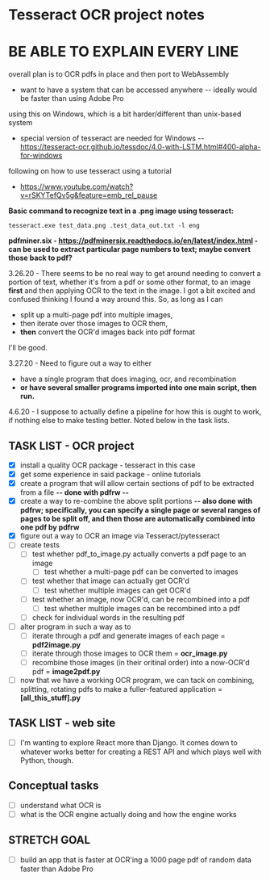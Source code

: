 # Tesseract OCR project notes

# BE ABLE TO EXPLAIN EVERY LINE

overall plan is to OCR pdfs in place and then port to WebAssembly
- want to have a system that can be accessed anywhere
 -- ideally would be faster than using Adobe Pro

using this on Windows, which is a bit harder/different than unix-based system
- special version of tesseract are needed for Windows
 -- https://tesseract-ocr.github.io/tessdoc/4.0-with-LSTM.html#400-alpha-for-windows

following on how to use tesseract using a tutorial 
- https://www.youtube.com/watch?v=rSKYTefQv5g&feature=emb_rel_pause

**Basic command to recognize text in a .png image using tesseract:** 

  `tesseract.exe test_data.png .test_data_out.txt -l eng`

**pdfminer.six - https://pdfminersix.readthedocs.io/en/latest/index.html - can be used to extract particular page numbers to text; maybe convert those back to pdf?**

3.26.20 - There seems to be no real way to get around needing to convert a portion of text, whether it's from a pdf or some other format, to an image **first** and then applying OCR to the text in the image.  I got a bit excited and confused thinking I found a way around this.  So, as long as I can 
- split up a multi-page pdf into multiple images, 
- then iterate over those images to OCR them, 
- **then** convert the OCR'd images back into pdf format

I'll be good.

3.27.20 - Need to figure out a way to either 
 - have a single program that does imaging, ocr, and recombination
 - **or have several smaller programs imported into one main script, then run.**



4.6.20 - I suppose to actually define a pipeline for how this is ought to work, if nothing else to make testing better.  Noted below in the task lists.


## TASK LIST - OCR project
- [x] install a quality OCR package - tesseract in this case
- [x] get some experience in said package - online tutorials
- [x] create a program that will allow certain sections of pdf to be extracted from a file **-- done with pdfrw --**
- [x] create a way to re-combine the above split portions **-- also done with pdfrw; specifically, you can specify a single page or several ranges of pages to be split off, and then those are automatically combined into one pdf by pdfrw**
- [x] figure out a way to OCR an image via Tesseract/pytesseract
- [ ] create tests
   - [ ] test whether pdf_to_image.py actually converts a pdf page to an image
      - [ ] test whether a multi-page pdf can be converted to images
   - [ ] test whether that image can actually get OCR'd
      - [ ] test whether multiple images can get OCR'd
   - [ ] test whether an image, now OCR'd, can be recombined into a pdf 
       - [ ] test whether multiple images can be recombined into a pdf
   - [ ] check for individual words in the resulting pdf 
- [ ] alter program in such a way as to 
    - [ ] iterate through a pdf and generate images of each page = **pdf2image.py**
    - [ ] iterate through those images to OCR them = **ocr_image.py**
    - [ ] recombine those images (in their oritinal order) into a now-OCR'd pdf = **image2pdf.py**
- [ ] now that we have a working OCR program, we can tack on combining, splitting, rotating pdfs to make a fuller-featured application = **[all_this_stuff].py**
 
## TASK LIST - web site
- [ ] I'm wanting to explore React more than Django.  It comes down to whatever works better for creating a REST API and which plays well with Python, though.

## Conceptual tasks
- [ ] understand what OCR is
- [ ] what is the OCR engine actually doing and how the engine works

## STRETCH GOAL
- [ ] build an app that is faster at OCR'ing a 1000 page pdf of random data faster than Adobe Pro